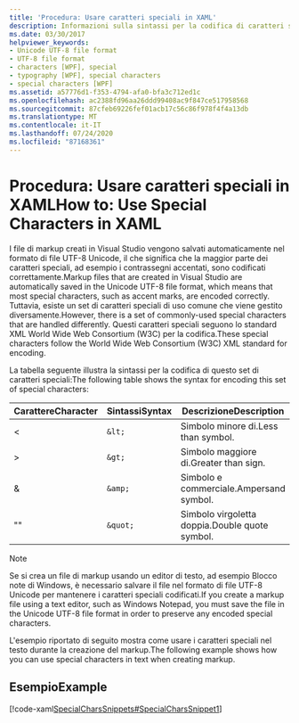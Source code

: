 ```yaml
---
title: 'Procedura: Usare caratteri speciali in XAML'
description: Informazioni sulla sintassi per la codifica di caratteri speciali in formato di file UTF-8 Unicode in Visual Studio per l'uso nei file XAML in Windows Presentation Foundation.
ms.date: 03/30/2017
helpviewer_keywords:
- Unicode UTF-8 file format
- UTF-8 file format
- characters [WPF], special
- typography [WPF], special characters
- special characters [WPF]
ms.assetid: a57776d1-f353-4794-afa0-bfa3c712ed1c
ms.openlocfilehash: ac2388fd96aa26ddd99408ac9f847ce517958568
ms.sourcegitcommit: 87cfeb69226fef01acb17c56c86f978f4f4a13db
ms.translationtype: MT
ms.contentlocale: it-IT
ms.lasthandoff: 07/24/2020
ms.locfileid: "87168361"
---
```

# <a name="how-to-use-special-characters-in-xaml"></a><span data-ttu-id="23e19-103">Procedura: Usare caratteri speciali in XAML</span><span class="sxs-lookup"><span data-stu-id="23e19-103">How to: Use Special Characters in XAML</span></span>
<span data-ttu-id="23e19-104">I file di markup creati in Visual Studio vengono salvati automaticamente nel formato di file UTF-8 Unicode, il che significa che la maggior parte dei caratteri speciali, ad esempio i contrassegni accentati, sono codificati correttamente.</span><span class="sxs-lookup"><span data-stu-id="23e19-104">Markup files that are created in Visual Studio are automatically saved in the Unicode UTF-8 file format, which means that most special characters, such as accent marks, are encoded correctly.</span></span> <span data-ttu-id="23e19-105">Tuttavia, esiste un set di caratteri speciali di uso comune che viene gestito diversamente.</span><span class="sxs-lookup"><span data-stu-id="23e19-105">However, there is a set of commonly-used special characters that are handled differently.</span></span> <span data-ttu-id="23e19-106">Questi caratteri speciali seguono lo standard XML World Wide Web Consortium (W3C) per la codifica.</span><span class="sxs-lookup"><span data-stu-id="23e19-106">These special characters follow the World Wide Web Consortium (W3C) XML standard for encoding.</span></span>  
  
 <span data-ttu-id="23e19-107">La tabella seguente illustra la sintassi per la codifica di questo set di caratteri speciali:</span><span class="sxs-lookup"><span data-stu-id="23e19-107">The following table shows the syntax for encoding this set of special characters:</span></span>  
  
|<span data-ttu-id="23e19-108">Carattere</span><span class="sxs-lookup"><span data-stu-id="23e19-108">Character</span></span>|<span data-ttu-id="23e19-109">Sintassi</span><span class="sxs-lookup"><span data-stu-id="23e19-109">Syntax</span></span>|<span data-ttu-id="23e19-110">Descrizione</span><span class="sxs-lookup"><span data-stu-id="23e19-110">Description</span></span>|  
|---------------|------------|-----------------|  
|<|`&lt;`|<span data-ttu-id="23e19-111">Simbolo minore di.</span><span class="sxs-lookup"><span data-stu-id="23e19-111">Less than symbol.</span></span>|  
|>|`&gt;`|<span data-ttu-id="23e19-112">Simbolo maggiore di.</span><span class="sxs-lookup"><span data-stu-id="23e19-112">Greater than sign.</span></span>|  
|&|`&amp;`|<span data-ttu-id="23e19-113">Simbolo e commerciale.</span><span class="sxs-lookup"><span data-stu-id="23e19-113">Ampersand symbol.</span></span>|  
|<span data-ttu-id="23e19-114">"</span><span class="sxs-lookup"><span data-stu-id="23e19-114">"</span></span>|`&quot;`|<span data-ttu-id="23e19-115">Simbolo virgoletta doppia.</span><span class="sxs-lookup"><span data-stu-id="23e19-115">Double quote symbol.</span></span>|  
  
> [!NOTE]
> <span data-ttu-id="23e19-116">Se si crea un file di markup usando un editor di testo, ad esempio Blocco note di Windows, è necessario salvare il file nel formato di file UTF-8 Unicode per mantenere i caratteri speciali codificati.</span><span class="sxs-lookup"><span data-stu-id="23e19-116">If you create a markup file using a text editor, such as Windows Notepad, you must save the file in the Unicode UTF-8 file format in order to preserve any encoded special characters.</span></span>  
  
 <span data-ttu-id="23e19-117">L'esempio riportato di seguito mostra come usare i caratteri speciali nel testo durante la creazione del markup.</span><span class="sxs-lookup"><span data-stu-id="23e19-117">The following example shows how you can use special characters in text when creating markup.</span></span>  
  
## <a name="example"></a><span data-ttu-id="23e19-118">Esempio</span><span class="sxs-lookup"><span data-stu-id="23e19-118">Example</span></span>  
 [!code-xaml[SpecialCharsSnippets#SpecialCharsSnippet1](~/samples/snippets/csharp/VS_Snippets_Wpf/SpecialCharsSnippets/CS/Window1.xaml#specialcharssnippet1)]
